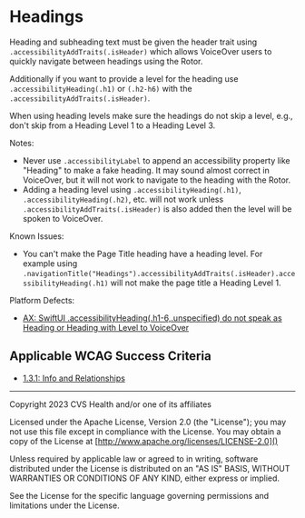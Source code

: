 # Headings
Heading and subheading text must be given the header trait using `.accessibilityAddTraits(.isHeader)` which allows VoiceOver users to quickly navigate between headings using the Rotor.

Additionally if you want to provide a level for the heading use `.accessibilityHeading(.h1)` or `(.h2-h6)` with the `.accessibilityAddTraits(.isHeader)`. 

When using heading levels make sure the headings do not skip a level, e.g., don't skip from a Heading Level 1 to a Heading Level 3.

Notes:

* Never use `.accessibilityLabel` to append an accessibility property like "Heading" to make a fake heading. It may sound almost correct in VoiceOver, but it will not work to navigate to the heading with the Rotor.
* Adding a heading level using `.accessibilityHeading(.h1)`, `.accessibilityHeading(.h2)`, etc. will not work unless `.accessibilityAddTraits(.isHeader)` is also added then the level will be spoken to VoiceOver.

Known Issues:
* You can't make the Page Title heading have a heading level. For example using `.navigationTitle("Headings").accessibilityAddTraits(.isHeader).accessibilityHeading(.h1)` will not make the page title a Heading Level 1.

Platform Defects:
- [AX: SwiftUI .accessibilityHeading(.h1-6,.unspecified) do not speak as Heading or Heading with Level to VoiceOver](https://feedbackassistant.apple.com/feedback/13723717)


## Applicable WCAG Success Criteria
- [1.3.1: Info and Relationships](https://www.w3.org/WAI/WCAG22/Understanding/info-and-relationships.html)

----

Copyright 2023 CVS Health and/or one of its affiliates

Licensed under the Apache License, Version 2.0 (the "License");
you may not use this file except in compliance with the License.
You may obtain a copy of the License at
[http://www.apache.org/licenses/LICENSE-2.0]()

Unless required by applicable law or agreed to in writing, software
distributed under the License is distributed on an "AS IS" BASIS,
WITHOUT WARRANTIES OR CONDITIONS OF ANY KIND, either express or implied.

See the License for the specific language governing permissions and
limitations under the License.
